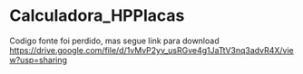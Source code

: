 # Calculadora_HPPlacas
Codigo fonte foi perdido, mas segue link para download
https://drive.google.com/file/d/1vMvP2yv_usRGve4g1JaTtV3nq3advR4X/view?usp=sharing
